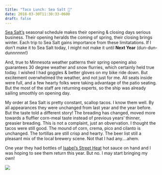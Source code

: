 ```yaml
---
title: "Taco Lunch: Sea Salt 🌮"
date: 2018-03-30T11:30:33-0600
draft: false
---
```


[Sea Salt’s](https://seasalteatery.wordpress.com) seasonal schedule makes their opening & closing days serious business. Their opening heralds the coming of spring, their closing brings winter. Each trip to Sea Salt gains importance from these limitatations. If I don’t make it to Sea Salt today, I might not make it until **Next Year** (dun-dun-dunnnnnn!)

And, true to Minnesota weather patterns their spring opening also guarantees 30 degree weather and snow flurries, which certainly held true today. I wished I had goggles & better gloves on my bike ride down. But excitement overwhelmed the weather, and not just for me. All seats inside were full, and a few hearty folks were taking advantage of the patio seating. But the most of the staff are returning experts, so the ship was already sailing smoothly on opening day.

My order at Sea Salt is pretty constant, scallop tacos. I know them well. By all appearances they were unchanged from last year and the year before. But the taste told a different story! The breading has changed, moved more towards a fluffier corn-meal taste instead of previous years’ thinner, greasier breading. This is not a complaint, just an obvervation. I thought the tacos were still good. The mound of corn, crema, pico and cilanto is unchanged. The tortillas are still crisp and hearty. The beer list still a pleasant mix of the local brewery scene. Not that I had any….ahem.

One year they had bottles of [Isabel’s Street Heat](http://www.isabelstreetheat.com/) hot sauce on hand and I was hoping to see them return this year. But no. I may start bringing my own!

![](/images/2018/5b2a002826.jpg)

